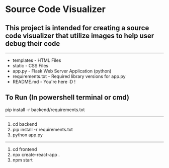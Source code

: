 # Source Code Visualizer
## This project is intended for creating a source code visualizer that utilize images to help user debug their code
-------------------------------------------------------------------------------------------------------------------

* templates - HTML Files
* static - CSS Files
* app.py - Flask Web Server Application (python)
* requirements.txt - Required library versions for app.py
* README.md - You're here :D !




## To Run (In powershell terminal or cmd)

pip install -r backend/requirements.txt

-------------------------------------------------------------------------------------------------------------------
1. cd backend
2. pip install -r requirements.txt
3. python app.py

-------------------------------------------------------------------------------------------------------------------
1. cd frontend
2. npx create-react-app .
3. npm start
